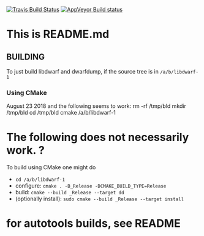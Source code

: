 [![Travis Build Status](https://travis-ci.org/dvirtz/libdwarf.svg?branch=cmake)](https://travis-ci.org/dvirtz/libdwarf)
[![AppVeyor Build status](https://ci.appveyor.com/api/projects/status/oxh8pg7hsuav2jrl?svg=true)](https://ci.appveyor.com/project/dvirtz/libdwarf)

# This is README.md
## BUILDING

To just build libdwarf and dwarfdump, if the source tree is in `/a/b/libdwarf-1`

### Using CMake

August 23 2018 and the following seems to work:
   rm -rf /tmp/bld
   mkdir /tmp/bld
   cd /tmp/bld
   cmake /a/b/libdwarf-1

# The following does not necessarily work. ?
To build using CMake one might do
* `cd /a/b/libdwarf-1`
* configure: `cmake . -B_Release -DCMAKE_BUILD_TYPE=Release`
* build: `cmake --build _Release --target dd`
* (optionally install): `sudo cmake --build _Release --target install`

# for autotools builds, see README


